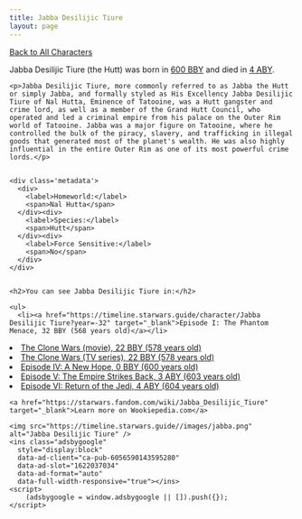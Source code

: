```yaml
---
title: Jabba Desilijic Tiure
layout: page
---
```

<a href="/character" class="smaller">Back to All Characters</a>

<div class="container">
  <div class="col-10">
    <p>
    Jabba Desilijic Tiure (the Hutt)     was born in <a href="https://timeline.starwars.guide/character/Jabba Desilijic Tiure?year=-300" target="_blank">600 BBY</a> and died in <a href="https://timeline.starwars.guide/character/Jabba Desilijic Tiure?year=4" target="_blank">4 ABY</a>.        
    </p>

    <p>Jabba Desilijic Tiure, more commonly referred to as Jabba the Hutt or simply Jabba, and formally styled as His Excellency Jabba Desilijic Tiure of Nal Hutta, Eminence of Tatooine, was a Hutt gangster and crime lord, as well as a member of the Grand Hutt Council, who operated and led a criminal empire from his palace on the Outer Rim world of Tatooine. Jabba was a major figure on Tatooine, where he controlled the bulk of the piracy, slavery, and trafficking in illegal goods that generated most of the planet's wealth. He was also highly influential in the entire Outer Rim as one of its most powerful crime lords.</p>


    <div class='metadata'>
      <div>
        <label>Homeworld:</label>
        <span>Nal Hutta</span>
      </div><div>
        <label>Species:</label>
        <span>Hutt</span>
      </div><div>
        <label>Force Sensitive:</label>
        <span>No</span>
      </div>
    </div>


    <h2>You can see Jabba Desilijic Tiure in:</h2>

    <ul>
      <li><a href="https://timeline.starwars.guide/character/Jabba Desilijic Tiure?year=-32" target="_blank">Episode I: The Phantom Menace, 32 BBY (568 years old)</a></li>
  <li><a href="https://timeline.starwars.guide/character/Jabba Desilijic Tiure?year=-22" target="_blank">The Clone Wars (movie), 22 BBY (578 years old)</a></li>
  <li><a href="https://timeline.starwars.guide/character/Jabba Desilijic Tiure?year=-22" target="_blank">The Clone Wars (TV series), 22 BBY (578 years old)</a></li>
  <li><a href="https://timeline.starwars.guide/character/Jabba Desilijic Tiure?year=0" target="_blank">Episode IV: A New Hope, 0 BBY (600 years old)</a></li>
  <li><a href="https://timeline.starwars.guide/character/Jabba Desilijic Tiure?year=3" target="_blank">Episode V: The Empire Strikes Back, 3 ABY (603 years old)</a></li>
  <li><a href="https://timeline.starwars.guide/character/Jabba Desilijic Tiure?year=4" target="_blank">Episode VI: Return of the Jedi, 4 ABY (604 years old)</a></li>
    </ul>

    <a href="https://starwars.fandom.com/wiki/Jabba_Desilijic_Tiure" target="_blank">Learn more on Wookiepedia.com</a>
  </div>
  <div class="character_image col-2">
    
    <img src="https://timeline.starwars.guide//images/jabba.png" alt="Jabba Desilijic Tiure" />
    <ins class="adsbygoogle"
      style="display:block"
      data-ad-client="ca-pub-6056590143595280"
      data-ad-slot="1622037034"
      data-ad-format="auto"
      data-full-width-responsive="true"></ins>
    <script>
        (adsbygoogle = window.adsbygoogle || []).push({});
    </script>
  </div>
</div>
